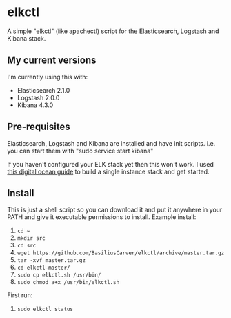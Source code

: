 # elkctl
A simple "elkctl" (like apachectl) script for the Elasticsearch, Logstash and Kibana stack.

## My current versions
I'm currently using this with:
* Elasticsearch 2.1.0
* Logstash 2.0.0
* Kibana 4.3.0

## Pre-requisites
Elasticsearch, Logstash and Kibana are installed and have init scripts.
i.e. you can start them with "sudo service start kibana"

If you haven't configured your ELK stack yet then this won't work.
I used [this digital ocean guide](https://www.digitalocean.com/community/tutorials/how-to-install-elasticsearch-logstash-and-kibana-elk-stack-on-ubuntu-14-04) to build a single instance stack and get started.

## Install
This is just a shell script so you can download it and put it anywhere in your PATH and give it executable permissions to install.
Example install:
1. `cd ~`
2. `mkdir src`
3. `cd src`
4. `wget https://github.com/BasiliusCarver/elkctl/archive/master.tar.gz`
5. `tar -xvf master.tar.gz`
6. `cd elkctl-master/`
7. `sudo cp elkctl.sh /usr/bin/`
8. `sudo chmod a+x /usr/bin/elkctl.sh`

First run:
1. `sudo elkctl status`
